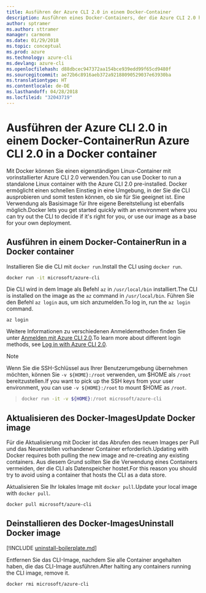 ```yaml
---
title: Ausführen der Azure CLI 2.0 in einem Docker-Container
description: Ausführen eines Docker-Containers, der die Azure CLI 2.0 hostet
author: sptramer
ms.author: sttramer
manager: carmonm
ms.date: 01/29/2018
ms.topic: conceptual
ms.prod: azure
ms.technology: azure-cli
ms.devlang: azure-cli
ms.openlocfilehash: d88dbcec947372aa154bce939edd99f65cd9480f
ms.sourcegitcommit: ae72b6c8916aeb372a92188090529037e63930ba
ms.translationtype: HT
ms.contentlocale: de-DE
ms.lasthandoff: 04/28/2018
ms.locfileid: "32043719"
---
```

# <a name="run-azure-cli-20-in-a-docker-container"></a><span data-ttu-id="9dd8b-103">Ausführen der Azure CLI 2.0 in einem Docker-Container</span><span class="sxs-lookup"><span data-stu-id="9dd8b-103">Run Azure CLI 2.0 in a Docker container</span></span>

<span data-ttu-id="9dd8b-104">Mit Docker können Sie einen eigenständigen Linux-Container mit vorinstallierter Azure CLI 2.0 verwenden.</span><span class="sxs-lookup"><span data-stu-id="9dd8b-104">You can use Docker to run a standalone Linux container with the Azure CLI 2.0 pre-installed.</span></span> <span data-ttu-id="9dd8b-105">Docker ermöglicht einen schnellen Einstieg in eine Umgebung, in der Sie die CLI ausprobieren und somit testen können, ob sie für Sie geeignet ist. Eine Verwendung als Basisimage für Ihre eigene Bereitstellung ist ebenfalls möglich.</span><span class="sxs-lookup"><span data-stu-id="9dd8b-105">Docker lets you get started quickly with an environment where you can try out the CLI to decide if it's right for you, or use our image as a base for your own deployment.</span></span>

## <a name="run-in-a-docker-container"></a><span data-ttu-id="9dd8b-106">Ausführen in einem Docker-Container</span><span class="sxs-lookup"><span data-stu-id="9dd8b-106">Run in a Docker container</span></span>

<span data-ttu-id="9dd8b-107">Installieren Sie die CLI mit `docker run`.</span><span class="sxs-lookup"><span data-stu-id="9dd8b-107">Install the CLI using `docker run`.</span></span>

   ```bash
   docker run -it microsoft/azure-cli
   ```

<span data-ttu-id="9dd8b-108">Die CLI wird in dem Image als Befehl `az` in `/usr/local/bin` installiert.</span><span class="sxs-lookup"><span data-stu-id="9dd8b-108">The CLI is installed on the image as the `az` command in `/usr/local/bin`.</span></span> <span data-ttu-id="9dd8b-109">Führen Sie den Befehl `az login` aus, um sich anzumelden.</span><span class="sxs-lookup"><span data-stu-id="9dd8b-109">To log in, run the `az login` command.</span></span>

```azurecli
az login
```

<span data-ttu-id="9dd8b-110">Weitere Informationen zu verschiedenen Anmeldemethoden finden Sie unter [Anmelden mit Azure CLI 2.0](authenticate-azure-cli.md).</span><span class="sxs-lookup"><span data-stu-id="9dd8b-110">To learn more about different login methods, see [Log in with Azure CLI 2.0](authenticate-azure-cli.md).</span></span>

> [!NOTE]
> <span data-ttu-id="9dd8b-111">Wenn Sie die SSH-Schlüssel aus Ihrer Benutzerumgebung übernehmen möchten, können Sie `-v ${HOME}:/root` verwenden, um $HOME als `/root` bereitzustellen.</span><span class="sxs-lookup"><span data-stu-id="9dd8b-111">If you want to pick up the SSH keys from your user environment, you can use `-v ${HOME}:/root` to mount $HOME as `/root`.</span></span>

> ```bash
> docker run -it -v ${HOME}:/root microsoft/azure-cli
> ```

## <a name="update-docker-image"></a><span data-ttu-id="9dd8b-112">Aktualisieren des Docker-Images</span><span class="sxs-lookup"><span data-stu-id="9dd8b-112">Update Docker image</span></span>

<span data-ttu-id="9dd8b-113">Für die Aktualisierung mit Docker ist das Abrufen des neuen Images per Pull und das Neuerstellen vorhandener Container erforderlich.</span><span class="sxs-lookup"><span data-stu-id="9dd8b-113">Updating with Docker requires both pulling the new image and re-creating any existing containers.</span></span> <span data-ttu-id="9dd8b-114">Aus diesem Grund sollten Sie die Verwendung eines Containers vermeiden, der die CLI als Datenspeicher hostet.</span><span class="sxs-lookup"><span data-stu-id="9dd8b-114">For this reason you should try to avoid using a container that hosts the CLI as a data store.</span></span>

<span data-ttu-id="9dd8b-115">Aktualisieren Sie Ihr lokales Image mit `docker pull`.</span><span class="sxs-lookup"><span data-stu-id="9dd8b-115">Update your local image with `docker pull`.</span></span>

```bash
docker pull microsoft/azure-cli
```

## <a name="uninstall-docker-image"></a><span data-ttu-id="9dd8b-116">Deinstallieren des Docker-Images</span><span class="sxs-lookup"><span data-stu-id="9dd8b-116">Uninstall Docker image</span></span>

[!INCLUDE [uninstall-boilerplate.md](includes/uninstall-boilerplate.md)]

<span data-ttu-id="9dd8b-117">Entfernen Sie das CLI-Image, nachdem Sie alle Container angehalten haben, die das CLI-Image ausführen.</span><span class="sxs-lookup"><span data-stu-id="9dd8b-117">After halting any containers running the CLI image, remove it.</span></span>

```bash
docker rmi microsoft/azure-cli
```
